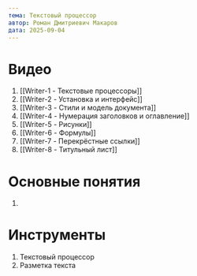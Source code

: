 ```yaml
---
тема: Текстовый процессор
автор: Роман Дмитриевич Макаров
дата: 2025-09-04
---
```


# Видео

1. [[Writer-1 - Текстовые процессоры]]
2. [[Writer-2 - Установка и интерфейс]]
3. [[Writer-3 - Стили и модель документа]]
4. [[Writer-4 - Нумерация заголовков и оглавление]]
5. [[Writer-5 - Рисунки]]
6. [[Writer-6 - Формулы]]
7. [[Writer-7 - Перекрёстные ссылки]]
8. [[Writer-8 - Титульный лист]]

# Основные понятия

1. 
# Инструменты

1. Текстовый процессор
2. Разметка текста
